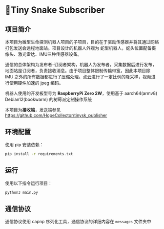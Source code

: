 
# 🐍Tiny Snake Subscriber

## 项目简介

本项目为微型生命探测机器人项目的子项目，目的在于驱动传感器并将其通过网络打包发送会远程地面站。项目设计的机器人外观为 蛇型机器人，蛇头位置配备摄像头、激光雷达、IMU三种传感器设备。

通信的总体架构为发布者-订阅者架构，机器人为发布者，采集数据后进行发布，地面站是订阅者，负责接收消息。由于项目整体限制传输带宽，因此本项目除 IMU 之外的所有数据都进行了压缩处理。点云进行了一定比例的降采样，视频进行使用硬件加速的 jpeg 编码。

机器人使用的开发板型号为 **RaspberryPi Zero 2W**，使用基于 aarch64(armv8) Debian12(bookwarm) 的树莓派定制操作系统

本项目为**接收端**，发送端参见 https://github.com/HopeCollector/tinysk_publisher

## 环境配置

使用 pip 安装依赖：

```sh
pip install -r requirements.txt
```

## 运行

使用以下指令运行项目：

```sh
python3 main.py
```

## 通信协议

通信协议使用 capnp 序列化工具，通信协议的详细内容在 `messages` 文件夹中
